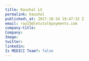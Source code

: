 ```yaml
---
title: Kaushal LS
permalink: Kaushal
published\_at: 2017-10-24 19:47:32 Z
email: ray15@letstalkpayments.com
company-title: 
Company: 
Image: 
twitter: 
linkedin: 
Is MEDICI Team?: false
---
```


